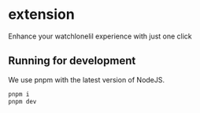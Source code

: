 # extension

Enhance your watchlonelil experience with just one click

## Running for development

We use pnpm with the latest version of NodeJS.

```sh
pnpm i
pnpm dev
```
